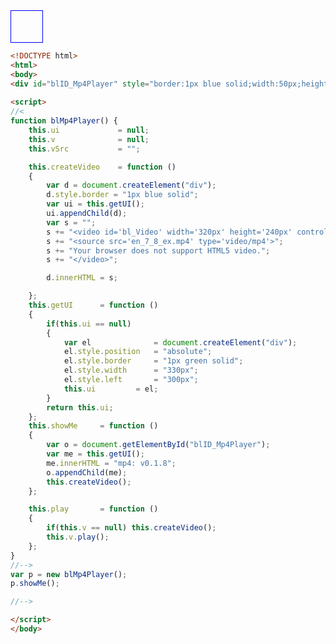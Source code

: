 <div id="blID_Mp4Player" style="border:1px blue solid;width:50px;height:50px;"></div> 
 
<script>
//<
function blMp4Player() { 
	this.ui				= null;
	this.v				= null;
	this.vSrc			= "";

	this.createVideo	= function ()
	{
		var d = document.createElement("div");
		d.style.border = "1px blue solid";
		var ui = this.getUI();
 		ui.appendChild(d);
		var s = "";
		s += "<video id='bl_Video' width='320px' height='240px' controls>";
		s += "<source src='en_7_8_ex.mp4' type='video/mp4'>";
		s += "Your browser does not support HTML5 video.";
		s += "</video>"; 

		d.innerHTML = s;

	};
	this.getUI		= function ()
	{
		if(this.ui == null)
		{
			var el				= document.createElement("div");
			el.style.position	= "absolute";
			el.style.border		= "1px green solid";
			el.style.width		= "330px";
			el.style.left		= "300px";
			this.ui			= el;
		}
		return this.ui;
	};
	this.showMe		= function ()
	{  
		var o = document.getElementById("blID_Mp4Player"); 
		var me = this.getUI();
		me.innerHTML = "mp4: v0.1.8"; 
		o.appendChild(me);
		this.createVideo();
	};

	this.play		= function ()
	{
		if(this.v == null) this.createVideo();
		this.v.play();
	};
}   
//-->
var p = new blMp4Player();
p.showMe();

//-->

</script> 





~~~html
<!DOCTYPE html>	  
<html>  
<body>  
<div id="blID_Mp4Player" style="border:1px blue solid;width:50px;height:50px;"></div> 
 
<script>
//<
function blMp4Player() { 
	this.ui				= null;
	this.v				= null;
	this.vSrc			= "";

	this.createVideo	= function ()
	{
		var d = document.createElement("div");
		d.style.border = "1px blue solid";
		var ui = this.getUI();
 		ui.appendChild(d);
		var s = "";
		s += "<video id='bl_Video' width='320px' height='240px' controls>";
		s += "<source src='en_7_8_ex.mp4' type='video/mp4'>";
		s += "Your browser does not support HTML5 video.";
		s += "</video>"; 

		d.innerHTML = s;

	};
	this.getUI		= function ()
	{
		if(this.ui == null)
		{
			var el				= document.createElement("div");
			el.style.position	= "absolute";
			el.style.border		= "1px green solid";
			el.style.width		= "330px";
			el.style.left		= "300px";
			this.ui			= el;
		}
		return this.ui;
	};
	this.showMe		= function ()
	{  
		var o = document.getElementById("blID_Mp4Player"); 
		var me = this.getUI();
		me.innerHTML = "mp4: v0.1.8"; 
		o.appendChild(me);
		this.createVideo();
	};

	this.play		= function ()
	{
		if(this.v == null) this.createVideo();
		this.v.play();
	};
}   
//-->
var p = new blMp4Player();
p.showMe();

//-->

</script> 
</body> 
~~~
